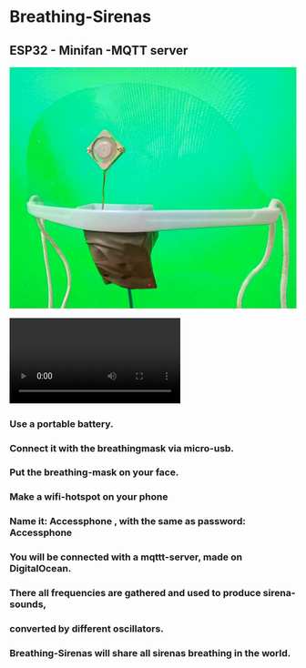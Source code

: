 # Breathing-Sirenas
## ESP32 - Minifan -MQTT server

![](https://github.com/omiacoj/Breathing-Sirenas/blob/main/images/Breathing-Sirenas2.jpg)

![](https://github.com/omiacoj/Breathing-Sirenas/blob/main/images/BreathingSirenas.webm)


###  Use a portable battery.
###  Connect it with the breathingmask via micro-usb.
###  Put the breathing-mask on your face.

###  Make a wifi-hotspot on your phone
###  Name it: Accessphone , with the same as password: Accessphone

###  You will be connected with a mqttt-server, made on DigitalOcean.
###  There all frequencies are gathered and used to produce sirena-sounds, 
###  converted by different oscillators.

###  Breathing-Sirenas will share all sirenas breathing in the world.
